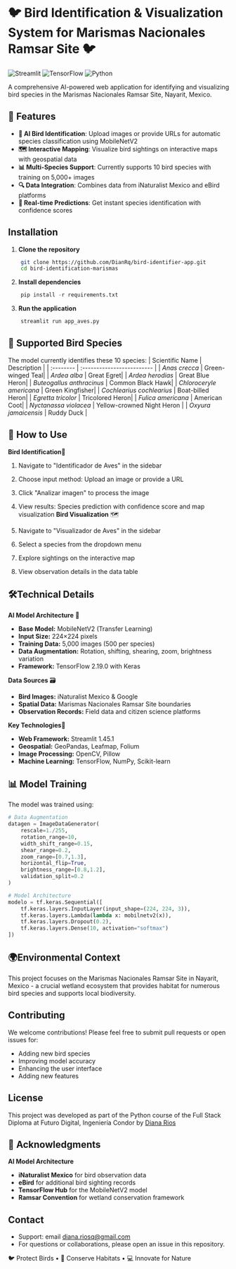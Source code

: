 # 🐦 Bird Identification & Visualization System for Marismas Nacionales Ramsar Site 🐦

![Streamlit](https://img.shields.io/badge/Streamlit-FF4B4B?style=for-the-badge&logo=Streamlit&logoColor=white)
![TensorFlow](https://img.shields.io/badge/TensorFlow-FF6F00?style=for-the-badge&logo=tensorflow&logoColor=white)
![Python](https://img.shields.io/badge/Python-3776AB?style=for-the-badge&logo=python&logoColor=white)

A comprehensive AI-powered web application for identifying and visualizing bird species in the Marismas Nacionales Ramsar Site, Nayarit, Mexico.


## 🌟 Features

- **🦜 AI Bird Identification**: Upload images or provide URLs for automatic species classification using MobileNetV2
- **🗺️ Interactive Mapping**: Visualize bird sightings on interactive maps with geospatial data
- **📊 Multi-Species Support**: Currently supports 10 bird species with training on 5,000+ images
- **🔍 Data Integration**: Combines data from iNaturalist Mexico and eBird platforms
- **🎯 Real-time Predictions**: Get instant species identification with confidence scores


## Installation

1. **Clone the repository**
```bash
    git clone https://github.com/DianRq/bird-identifier-app.git
    cd bird-identification-marismas
```
2. **Install dependencies** 
```python
    pip install -r requirements.txt
```
3. **Run the application** 
```python
    streamlit run app_aves.py
```
## 🦆 Supported Bird Species
The model currently identifies these 10 species:
| Scientific Name | Description          |
| :-------- | :------------------------- |
| *Anas crecca* | Green-winged Teal|
| *Ardea alba* | Great Egret|
| *Ardea herodias* | Great Blue Heron|
| *Buteogallus anthracinus* | Common Black Hawk|
| *Chloroceryle americana* | Green Kingfisher|
| *Cochlearius cochlearius* | Boat-billed Heron|
| *Egretta tricolor* | Tricolored Heron|
| *Fulica americana* | American Coot|
| *Nyctanassa violacea* | Yellow-crowned Night Heron |
| *Oxyura jamaicensis* | Ruddy Duck |

## 🎯 How to Use
**Bird Identification**🔎
1. Navigate to "Identificador de Aves" in the sidebar

2. Choose input method: Upload an image or provide a URL

3. Click "Analizar imagen" to process the image

4. View results: Species prediction with confidence score and map visualization
**Bird Visualization** 🗺️
1. Navigate to "Visualizador de Aves" in the sidebar

2. Select a species from the dropdown menu

3. Explore sightings on the interactive map

4. View observation details in the data table
## 🛠️Technical Details
**AI Model Architecture** 🤖
 - **Base Model:** MobileNetV2 (Transfer Learning)
 - **Input Size:** 224×224 pixels
 - **Training Data:** 5,000 images (500 per species)
 - **Data Augmentation:** Rotation, shifting, shearing, zoom, brightness variation
 - **Framework:** TensorFlow 2.19.0 with Keras

 **Data Sources** 🗃️
 - **Bird Images:** iNaturalist Mexico & Google
 - **Spatial Data:** Marismas Nacionales Ramsar Site boundaries
 - **Observation Records:** Field data and citizen science platforms

 **Key Technologies**📍

 - **Web Framework:** Streamlit 1.45.1
 - **Geospatial:** GeoPandas, Leafmap, Folium
 - **Image Processing:** OpenCV, Pillow
 - **Machine Learning:** TensorFlow, NumPy, Scikit-learn
## 📊 Model Training

The model was trained using:
```python
# Data Augmentation
datagen = ImageDataGenerator(
    rescale=1./255,
    rotation_range=10,
    width_shift_range=0.15,
    shear_range=0.2,
    zoom_range=[0.7,1.3],
    horizontal_flip=True,
    brightness_range=[0.8,1.2],
    validation_split=0.2
)

# Model Architecture
modelo = tf.keras.Sequential([
    tf.keras.layers.InputLayer(input_shape=(224, 224, 3)),
    tf.keras.layers.Lambda(lambda x: mobilnetv2(x)),
    tf.keras.layers.Dropout(0.2),
    tf.keras.layers.Dense(10, activation="softmax")
])
```
##  🌍Environmental Context
This project focuses on the Marismas Nacionales Ramsar Site in Nayarit, Mexico - a crucial wetland ecosystem that provides habitat for numerous bird species and supports local biodiversity.
## Contributing

We welcome contributions! Please feel free to submit pull requests or open issues for:
- Adding new bird species
- Improving model accuracy
- Enhancing the user interface
- Adding new features


## License

This project was developed as part of the Python course of the Full Stack Diploma at Futuro Digital, Ingeniería Condor by [Diana Rios ](www.linkedin.com/in/dianariosq)


## 🙏 Acknowledgments
**AI Model Architecture**
 - **iNaturalist Mexico** for bird observation data
 - **eBird** for additional bird sighting records
 - **TensorFlow Hub** for the MobileNetV2 model
 - **Ramsar Convention** for wetland conservation framework



## Contact

- Support: email diana.riosq@gmail.com
- For questions or collaborations, please open an issue in this repository. 

🐦 Protect Birds • 🌿 Conserve Habitats • 💻 Innovate for Nature
